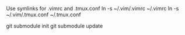   Use symlinks for .vimrc and .tmux.conf
    ln -s ~/.vim/.vimrc ~/.vimrc
    ln -s ~/.vim/.tmux.conf ~/.tmux.conf

  git submodule init
  git submodule update
